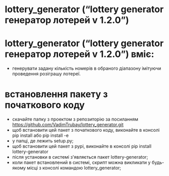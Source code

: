 # lottery_generator (“lottery generator генератор лотерей v 1.2.0”)

# lottery_generator (“lottery generator генератор лотерей v 1.2.0”) вміє:
* генерувати задану кількість номерів в обраного діапазону імітуючи проведення розіграшу лотереї.

# встановлення пакету з початкового коду
* скачайте папку з проектом з репозиторію за посиланням https://github.com/VadimTrubay/lottery_generator.git
* щоб встановити цей пакет з початкового коду, виконайте в консолі pip install  або pip install -e  
* у папці, де лежить setup.py;
* щоб встановити цей пакет з pypi, виконайте в консолі pip install lottery-generator
* після установки в системі з'являється пакет lottery-generator;
* коли пакет встановлений в системі, скрипт можна викликати у будь-якому місці з консолі командою lottery_generator;
